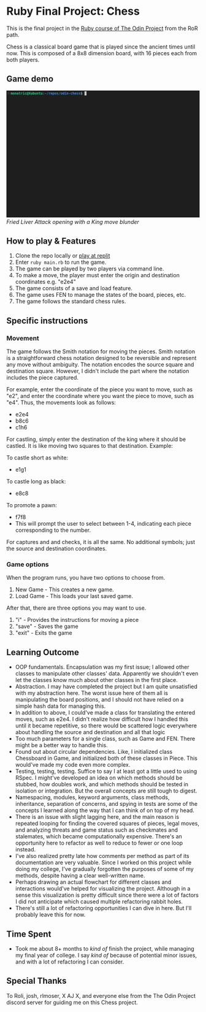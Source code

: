 # Ruby Final Project: Chess

This is the final project in the [Ruby course of The Odin Project](https://www.theodinproject.com/lessons/ruby-ruby-final-project) from the RoR path.

Chess is a classical board game that is played since the ancient times until now. This is composed of a 8x8 dimension board, with 16 pieces each from both players.

## Game demo

![Game demo](public/fried-liver-demo.gif)
*Fried Liver Attack opening with a King move blunder*

## How to play & Features

1. Clone the repo locally or [play at replit](https://replit.com/@Monatric/chess)
2. Enter `ruby main.rb` to run the game.
3. The game can be played by two players via command line.
4. To make a move, the player must enter the origin and destination coordinates e.g. "e2e4"
5. The game consists of a save and load feature.
6. The game uses FEN to manage the states of the board, pieces, etc.
7. The game follows the standard chess rules.

## Specific instructions

### Movement

The game follows the Smith notation for moving the pieces. Smith notation is a straightforward chess notation designed to be reversible and represent any move without ambiguity. The notation encodes the source square and destination square. However, I didn't include the part where the notation includes the piece captured.

For example, enter the coordinate of the piece you want to move, such as "e2", and enter the coordinate where you want the piece to move, such as "e4". Thus, the movements look as follows:

- e2e4
- b8c6
- c1h6

For castling, simply enter the destination of the king where it should be castled. It is like moving two squares to that destination. Example:

To castle short as white:

- e1g1

To castle long as black:

- e8c8

To promote a pawn:

- f7f8
- This will prompt the user to select between 1-4, indicating each piece corresponding to the number.

For captures and and checks, it is all the same. No additional symbols; just the source and destination coordinates.

### Game options

When the program runs, you have two options to choose from.

1. New Game - This creates a new game.
2. Load Game - This loads your last saved game.

After that, there are three options you may want to use.

1. "i" - Provides the instructions for moving a piece
2. "save" - Saves the game
3. "exit" - Exits the game

## Learning Outcome

- OOP fundamentals. Encapsulation was my first issue; I allowed other classes to manipulate other classes' data. Apparently we shouldn't even let the classes know much about other classes in the first place.
- Abstraction. I may have completed the project but I am quite unsatisfied with my abstraction here. The worst issue here of them all is manipulating the board positions, and I should not have relied on a simple hash data for managing this.
- In addition to above, I could've made a class for translating the entered moves, such as e2e4. I didn't realize how difficult how I handled this until it became repetitive, so there would be scattered logic everywhere about handling the source and destination and all that logic
- Too much parameters for a single class, such as Game and FEN. There might be a better way to handle this.
- Found out about circular dependencies. Like, I initialized class Chessboard in Game, and initialized both of these classes in Piece. This would've made my code even more complex.
- Testing, testing, testing. Suffice to say I at least got a little used to using RSpec. I might've developed an idea on which methods should be stubbed, how doubles work, and which methods should be tested in isolation or integration. But the overall concepts are still tough to digest.
- Namespacing, modules, keyword arguments, class methods, inheritance, separation of concerns, and spying in tests are some of the concepts I learned along the way that I can think of on top of my head.
- There is an issue with slight lagging here, and the main reason is repeated looping for finding the covered squares of pieces, legal moves, and analyzing threats and game status such as checkmates and stalemates, which became computationally expensive. There's an opportunity here to refactor as well to reduce to fewer or one loop instead.
- I've also realized pretty late how comments per method as part of its documentation are very valuable. Since I worked on this project while doing my college, I've gradually forgotten the purposes of some of my methods, despite having a clear well-written name.
- Perhaps drawing an actual flowchart for different classes and interactions would've helped for visualizing the project. Although in a sense this visualization is pretty difficult since there were a lot of factors I did not anticipate which caused multiple refactoring rabbit holes.
- There's still a lot of refactoring opportunities I can dive in here. But I'll probably leave this for now.

## Time Spent

- Took me about 8+ months to _kind of_ finish the project, while managing my final year of college. I say _kind of_ because of potential minor issues, and with a lot of refactoring I can consider.

## Special Thanks

To Roli, josh, rlmoser, X AJ X, and everyone else from the The Odin Project discord server for guiding me on this Chess project.
